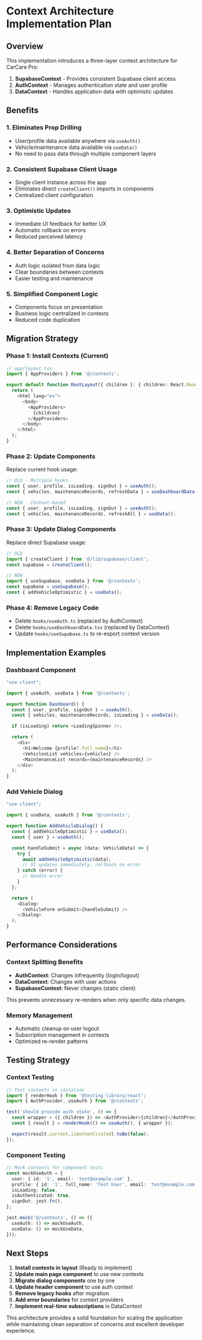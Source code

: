 # Context Architecture Implementation Plan

## Overview
This implementation introduces a three-layer context architecture for CarCare Pro:

1. **SupabaseContext** - Provides consistent Supabase client access
2. **AuthContext** - Manages authentication state and user profile
3. **DataContext** - Handles application data with optimistic updates

## Benefits

### 1. **Eliminates Prop Drilling**
- User/profile data available anywhere via `useAuth()`
- Vehicle/maintenance data available via `useData()`
- No need to pass data through multiple component layers

### 2. **Consistent Supabase Client Usage**
- Single client instance across the app
- Eliminates direct `createClient()` imports in components
- Centralized client configuration

### 3. **Optimistic Updates**
- Immediate UI feedback for better UX
- Automatic rollback on errors
- Reduced perceived latency

### 4. **Better Separation of Concerns**
- Auth logic isolated from data logic
- Clear boundaries between contexts
- Easier testing and maintenance

### 5. **Simplified Component Logic**
- Components focus on presentation
- Business logic centralized in contexts
- Reduced code duplication

## Migration Strategy

### Phase 1: Install Contexts (Current)
```typescript
// app/layout.tsx
import { AppProviders } from '@/contexts';

export default function RootLayout({ children }: { children: React.ReactNode }) {
  return (
    <html lang="es">
      <body>
        <AppProviders>
          {children}
        </AppProviders>
      </body>
    </html>
  );
}
```

### Phase 2: Update Components
Replace current hook usage:

```typescript
// OLD - Multiple hooks
const { user, profile, isLoading, signOut } = useAuth();
const { vehicles, maintenanceRecords, refreshData } = useDashboardData();

// NEW - Context-based
const { user, profile, isLoading, signOut } = useAuth();
const { vehicles, maintenanceRecords, refreshAll } = useData();
```

### Phase 3: Update Dialog Components
Replace direct Supabase usage:

```typescript
// OLD
import { createClient } from '@/lib/supabase/client';
const supabase = createClient();

// NEW
import { useSupabase, useData } from '@/contexts';
const supabase = useSupabase();
const { addVehicleOptimistic } = useData();
```

### Phase 4: Remove Legacy Code
- Delete `hooks/useAuth.ts` (replaced by AuthContext)
- Delete `hooks/useDashboardData.tsx` (replaced by DataContext)
- Update `hooks/useSupabase.ts` to re-export context version

## Implementation Examples

### Dashboard Component
```typescript
"use client";

import { useAuth, useData } from '@/contexts';

export function Dashboard() {
  const { user, profile, signOut } = useAuth();
  const { vehicles, maintenanceRecords, isLoading } = useData();

  if (isLoading) return <LoadingSpinner />;

  return (
    <div>
      <h1>Welcome {profile?.full_name}</h1>
      <VehiclesList vehicles={vehicles} />
      <MaintenanceList records={maintenanceRecords} />
    </div>
  );
}
```

### Add Vehicle Dialog
```typescript
"use client";

import { useData, useAuth } from '@/contexts';

export function AddVehicleDialog() {
  const { addVehicleOptimistic } = useData();
  const { user } = useAuth();

  const handleSubmit = async (data: VehicleData) => {
    try {
      await addVehicleOptimistic(data);
      // UI updates immediately, rollback on error
    } catch (error) {
      // Handle error
    }
  };

  return (
    <Dialog>
      <VehicleForm onSubmit={handleSubmit} />
    </Dialog>
  );
}
```

## Performance Considerations

### Context Splitting Benefits
- **AuthContext**: Changes infrequently (login/logout)
- **DataContext**: Changes with user actions
- **SupabaseContext**: Never changes (static client)

This prevents unnecessary re-renders when only specific data changes.

### Memory Management
- Automatic cleanup on user logout
- Subscription management in contexts
- Optimized re-render patterns

## Testing Strategy

### Context Testing
```typescript
// Test contexts in isolation
import { renderHook } from '@testing-library/react';
import { AuthProvider, useAuth } from '@/contexts';

test('should provide auth state', () => {
  const wrapper = ({ children }) => <AuthProvider>{children}</AuthProvider>;
  const { result } = renderHook(() => useAuth(), { wrapper });

  expect(result.current.isAuthenticated).toBe(false);
});
```

### Component Testing
```typescript
// Mock contexts for component tests
const mockUseAuth = {
  user: { id: '1', email: 'test@example.com' },
  profile: { id: '1', full_name: 'Test User', email: 'test@example.com' },
  isLoading: false,
  isAuthenticated: true,
  signOut: jest.fn(),
};

jest.mock('@/contexts', () => ({
  useAuth: () => mockUseAuth,
  useData: () => mockUseData,
}));
```

## Next Steps

1. **Install contexts in layout** (Ready to implement)
2. **Update main page component** to use new contexts
3. **Migrate dialog components** one by one
4. **Update header component** to use auth context
5. **Remove legacy hooks** after migration
6. **Add error boundaries** for context providers
7. **Implement real-time subscriptions** in DataContext

This architecture provides a solid foundation for scaling the application while maintaining clean separation of concerns and excellent developer experience.
